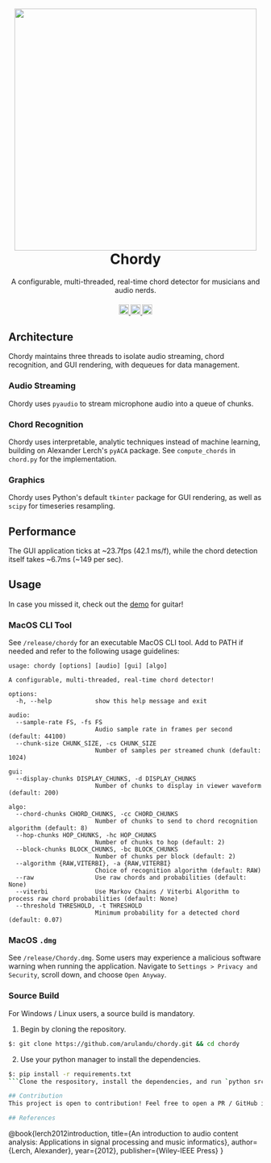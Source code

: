 <h1 align="center">
  <div align="center">
    <a href="https://youtube.com/watch?v=-3eEzzKrywo" target="_blank">
      <img src="https://img.youtube.com/vi/-3eEzzKrywo/maxresdefault.jpg" width="480px">
    </a>
  </div>
  Chordy
  <br>
</h1>

<p align="center">
  A configurable, multi-threaded, real-time chord detector for musicians and audio nerds.
</p>


<h4 align="center">
  <a href="https://opensource.org/licenses/mit" target="_blank">
    <img src="https://img.shields.io/badge/MIT-blue.svg?label=license" alt="license" style="height: 20px;">
  </a>
  <a href="[https://youtube.com/watch?v=-3eEzzKrywo](http://makeapullrequest.com)" target="_blank">
    <img src="https://img.shields.io/badge/PRs-welcome-brightgreen.svg?style=shields" alt="pr" style="height: 20px;">
  </a>
  <a href="https://youtube.com/watch?v=-3eEzzKrywo" target="_blank">
    <img src="https://img.shields.io/badge/youtube-d95652.svg?logo=youtube" alt="youtube" style="height: 20px;">
  </a>
</h4>

## Architecture
Chordy maintains three threads to isolate audio streaming, chord recognition, and GUI rendering, with dequeues for data management.

### Audio Streaming
Chordy uses `pyaudio` to stream microphone audio into a queue of chunks. 

### Chord Recognition
Chordy uses interpretable, analytic techniques instead of machine learning, building on Alexander Lerch's `pyACA` package. See `compute_chords` in `chord.py` for the implementation.

### Graphics
Chordy uses Python's default `tkinter` package for GUI rendering, as well as `scipy` for timeseries resampling. 

## Performance
The GUI application ticks at ~23.7fps (42.1 ms/f), while the chord detection itself takes ~6.7ms (~149 per sec). 

## Usage
In case you missed it, check out the [demo](https://youtube.com/watch?v=-3eEzzKrywo) for guitar!
### MacOS CLI Tool
See `/release/chordy` for an executable MacOS CLI tool. Add to PATH if needed and refer to the following usage guidelines:
```
usage: chordy [options] [audio] [gui] [algo]

A configurable, multi-threaded, real-time chord detector!

options:
  -h, --help            show this help message and exit

audio:
  --sample-rate FS, -fs FS
                        Audio sample rate in frames per second (default: 44100)
  --chunk-size CHUNK_SIZE, -cs CHUNK_SIZE
                        Number of samples per streamed chunk (default: 1024)

gui:
  --display-chunks DISPLAY_CHUNKS, -d DISPLAY_CHUNKS
                        Number of chunks to display in viewer waveform (default: 200)

algo:
  --chord-chunks CHORD_CHUNKS, -cc CHORD_CHUNKS
                        Number of chunks to send to chord recognition algorithm (default: 8)
  --hop-chunks HOP_CHUNKS, -hc HOP_CHUNKS
                        Number of chunks to hop (default: 2)
  --block-chunks BLOCK_CHUNKS, -bc BLOCK_CHUNKS
                        Number of chunks per block (default: 2)
  --algorithm {RAW,VITERBI}, -a {RAW,VITERBI}
                        Choice of recognition algorithm (default: RAW)
  --raw                 Use raw chords and probabilities (default: None)
  --viterbi             Use Markov Chains / Viterbi Algorithm to process raw chord probabilities (default: None)
  --threshold THRESHOLD, -t THRESHOLD
                        Minimum probability for a detected chord (default: 0.07)
```
### MacOS `.dmg`
See `/release/Chordy.dmg`. Some users may experience a malicious software warning when running the application. Navigate to `Settings > Privacy and Security`, scroll down, and choose `Open Anyway`. 

### Source Build
For Windows / Linux users, a source build is mandatory.

1. Begin by cloning the repository.
```bash
$: git clone https://github.com/arulandu/chordy.git && cd chordy
```
2. Use your python manager to install the dependencies.
```bash
$: pip install -r requirements.txt
```Clone the respository, install the dependencies, and run `python src/main.py`. Run `python src/main.py -h` for assistance.

## Contribution
This project is open to contribution! Feel free to open a PR / GitHub issue!

## References
```
@book{lerch2012introduction,
  title={An introduction to audio content analysis: Applications in signal processing and music informatics},
  author={Lerch, Alexander},
  year={2012},
  publisher={Wiley-IEEE Press}
}
``````
